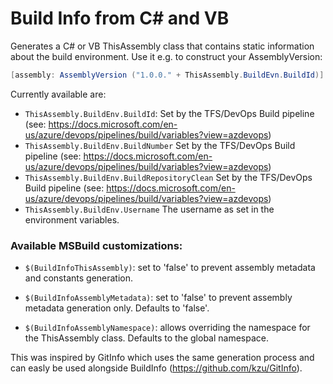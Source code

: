 # Build Info from C# and VB

Generates a C# or VB ThisAssembly class that contains
static information about the build environment.
Use it e.g. to construct your AssemblyVersion:

```csharp
[assembly: AssemblyVersion ("1.0.0." + ThisAssembly.BuildEvn.BuildId)]
```

Currently available are:

  * `ThisAssembly.BuildEnv.BuildId`: Set by the TFS/DevOps Build pipeline (see: https://docs.microsoft.com/en-us/azure/devops/pipelines/build/variables?view=azdevops)
  * `ThisAssembly.BuildEnv.BuildNumber` Set by the TFS/DevOps Build pipeline (see: https://docs.microsoft.com/en-us/azure/devops/pipelines/build/variables?view=azdevops)
  * `ThisAssembly.BuildEnv.BuildRepositoryClean` Set by the TFS/DevOps Build pipeline (see: https://docs.microsoft.com/en-us/azure/devops/pipelines/build/variables?view=azdevops)
  * `ThisAssembly.BuildEnv.Username` The username as set in the environment variables.

### Available MSBuild customizations:

  * `$(BuildInfoThisAssembly)`: set to 'false' to prevent assembly 
                      metadata and constants generation.

  * `$(BuildInfoAssemblyMetadata)`: set to 'false' to prevent assembly 
                              metadata generation only. Defaults 
                              to 'false'.

  * `$(BuildInfoAssemblyNamespace)`: allows overriding the namespace
                            for the ThisAssembly class.
                            Defaults to the global namespace.

This was inspired by GitInfo which uses the same generation process and can easly be used alongside BuildInfo (https://github.com/kzu/GitInfo).
